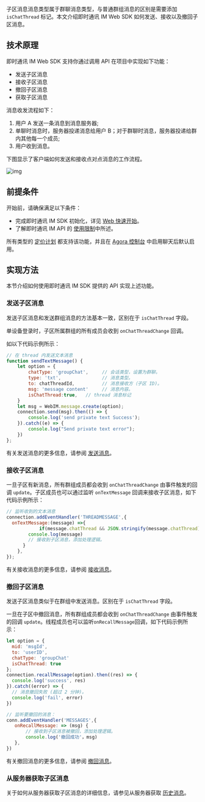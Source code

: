 子区消息消息类型属于群聊消息类型，与普通群组消息的区别是需要添加 `isChatThread` 标记。本文介绍即时通讯 IM Web SDK 如何发送、接收以及撤回子区消息。

## 技术原理

即时通讯 IM Web SDK 支持你通过调用 API 在项目中实现如下功能：

- 发送子区消息
- 接收子区消息
- 撤回子区消息
- 获取子区消息

消息收发流程如下：

1. 用户 A 发送一条消息到消息服务器;
2. 单聊时消息时，服务器投递消息给用户 B；对于群聊时消息，服务器投递给群内其他每一个成员;
3. 用户收到消息。

下图显示了客户端如何发送和接收点对点消息的工作流程。

![img](https://web-cdn.agora.io/docs-files/1636443945728)

## 前提条件

开始前，请确保满足以下条件：

- 完成即时通讯 IM SDK 初始化，详见 [Web 快速开始](./agora_chat_get_started_web?platform=Web)。
- 了解即时通讯 IM API 的 [使用限制](./agora_chat_limitation?platform=Web)中所述。

所有类型的 [定价计划](./agora_chat_plan) 都支持该功能，并且在 [Agora 控制台](https://console.agora.io/) 中启用聊天后默认启用。

## 实现方法

本节介绍如何使用即时通讯 IM SDK 提供的 API 实现上述功能。

### 发送子区消息

发送子区消息和发送群组消息的方法基本一致，区别在于 `isChatThread` 字段。

单设备登录时，子区所属群组的所有成员会收到 `onChatThreadChange` 回调。

如以下代码示例所示：

```javascript
// 在 thread 内发送文本消息
function sendTextMessage() {
    let option = {
        chatType: 'groupChat',     // 会话类型，设置为群聊。
        type: 'txt',               // 消息类型。
        to: chatThreadId,          // 消息接收方（子区 ID)。
        msg: 'message content'     // 消息内容。
        isChatThread:true,   // thread 消息标记
    }
    let msg = WebIM.message.create(option);
    connection.send(msg).then(() => {
        console.log('send private text Success');
    }).catch((e) => {
        console.log("Send private text error");
    })
};
```

有关发送消息的更多信息，请参阅 [发送消息](./agora_chat_send_receive_message_web?platform=Web#send-a-text-message)。

### 接收子区消息

一旦子区有新消息，所有群组成员都会收到 `onChatThreadChange` 由事件触发的回调 `update`。子区成员也可以通过监听 `onTextMessage` 回调来接收子区消息，如下代码示例所示：

```javascript
// 监听收到的文本消息
connection.addEventHandler('THREADMESSAGE',{
  onTextMessage:(message) =>{
            if(message.chatThread && JSON.stringify(message.chatThread)!=='{}'){
        console.log(message)
        // 接收到子区消息，添加处理逻辑。
      }
    },
});
```

有关接收消息的更多信息，请参阅 [接收消息](./agora_chat_send_receive_message_web?platform=Web#receive-a-message)。

### 撤回子区消息

发送子区消息类似于在群组中发送消息。区别在于 `isChatThread` 字段。

一旦在子区中撤回消息，所有群组成员都会收到 `onChatThreadChange` 由事件触发的回调 `update`。线程成员也可以监听`onRecallMessage`回调，如下代码示例所示：

```javascript
let option = {
  mid: 'msgId',
  to: 'userID',
  chatType: 'groupChat'
  isChatThread: true
};
connection.recallMessage(option).then((res) => {
  console.log('success', res)
}).catch((error) => {
  // 消息撤回失败 (超过 2 分钟)。
  console.log('fail', error)
})

// 监听要撤回的消息：
conn.addEventHandler('MESSAGES',{
   onRecallMessage: => (msg) {
       // 接收到子区消息被撤回，添加处理逻辑。
       console.log('撤回成功'，msg)
   },
})
```

有关撤回消息的更多信息，请参阅 [撤回消息](./agora_chat_send_receive_message_web?platform=Web#recall-a-message)。

### 从服务器获取子区消息

关于如何从服务器获取子区消息的详细信息，请参见从服务器获取 [历史消息](./agora_chat_retrieve_message_web?platform=Web#retrieve-historical-messages-of-the-specified-conversation)。